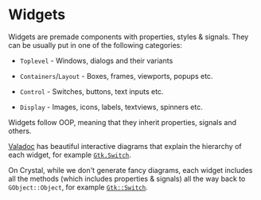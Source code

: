 # Widgets

Widgets are premade components with properties, styles & signals. They can be usually put in one of the following categories:

- `Toplevel` - Windows, dialogs and their variants

- `Containers`/`Layout` - Boxes, frames, viewports, popups etc.

- `Control` - Switches, buttons, text inputs etc.

- `Display` - Images, icons, labels, textviews, spinners etc.

Widgets follow OOP, meaning that they inherit properties, signals and others.

[Valadoc](https://valadoc.org/) has beautiful interactive diagrams that explain the hierarchy of each widget, for example [`Gtk.Switch`](https://valadoc.org/gtk4/Gtk.Switch.html).

On Crystal, while we don't generate fancy diagrams, each widget includes all the methods (which includes properties & signals) all the way back to `GObject::Object`, for example [`Gtk::Switch`](https://hugopl.github.io/gtk4.cr/Gtk/Switch.html).
